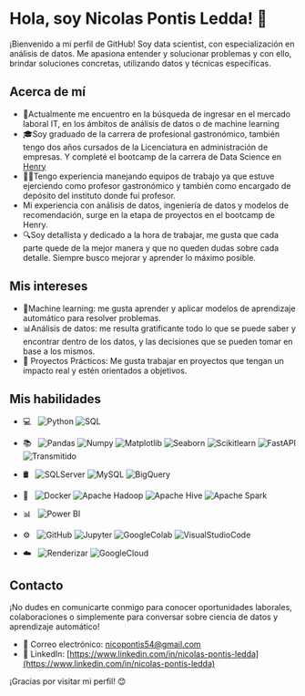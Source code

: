 
# Hola, soy Nicolas Pontis Ledda! 👋

¡Bienvenido a mi perfil de GitHub! Soy data scientist, con especialización en análisis de datos. 
Me apasiona entender y solucionar problemas y con ello, brindar soluciones concretas, utilizando datos y técnicas específicas. 

## Acerca de mí
- 💼Actualmente me encuentro en la búsqueda de ingresar en el mercado laboral IT, en los ámbitos de análisis de datos o de machine learning
- 🎓Soy graduado de la carrera de profesional gastronómico, también tengo dos años cursados de la Licenciatura en administración de empresas. Y completé el bootcamp de la carrera de Data Science en [Henry](https://www.soyhenry.com/)
- 👨‍💻Tengo experiencia manejando equipos de trabajo ya que estuve ejerciendo como profesor gastronómico y también como encargado de depósito del instituto donde fui profesor.
- Mi experiencia con análisis de datos, ingeniería de datos y modelos de recomendación, surge en la etapa de proyectos en el bootcamp de Henry.
- 🔍Soy detallista y dedicado a la hora de trabajar, me gusta que cada parte quede de la mejor manera y que no queden dudas sobre cada detalle. Siempre busco mejorar y aprender lo máximo posible.

## Mis intereses
- 🤖Machine learning: me gusta aprender y aplicar modelos de aprendizaje automático para resolver problemas.
- 📊Análisis de datos: me resulta gratificante todo lo que se puede saber y encontrar dentro de los datos, y las decisiones que se pueden tomar en base a los mismos.
- 🚀 Proyectos Prácticos: Me gusta trabajar en proyectos que tengan un impacto real y estén orientados a objetivos.

## Mis habilidades
- 💻 &nbsp;
   ![Python](https://img.shields.io/badge/-Python-333333?style=flat&logo=python)
   ![SQL](https://img.shields.io/badge/-SQL-333333?style=flat&logo=sql)
  
- 📚 &nbsp;
   ![Pandas](https://img.shields.io/badge/-Pandas-333333?style=flat&logo=pandas)
   ![Numpy](https://img.shields.io/badge/-Numpy-333333?style=flat&logo=numpy)
   ![Matplotlib](https://img.shields.io/badge/-Matplotlib-333333?style=flat&logo=matplotlib)
   ![Seaborn](https://img.shields.io/badge/-Seaborn-333333?style=flat&logo=seaborn)
   ![Scikitlearn](https://img.shields.io/badge/-Scikitlearn-333333?style=flat&logo=scikitlearn)
   ![FastAPI](https://img.shields.io/badge/-FastAPI-333333?style=flat&logo=fastapi)
   ![Transmitido](https://img.shields.io/badge/-Streamlit-333333?style=flat&logo=streamlit)
- 🛢 &nbsp;
   ![SQLServer](https://img.shields.io/badge/-SQL_Server-333333?style=flat&logo=microsoftsqlserver&logoColor=CC2927)
   ![MySQL](https://img.shields.io/badge/-MySQL-333333?style=flat&logo=MySQL)
   ![BigQuery](https://img.shields.io/badge/-BigQuery-333333?style=flat&logo=googlebigquery)
- 🔧 &nbsp;
   ![Docker](https://img.shields.io/badge/-Docker-333333?style=flat&logo=docker)
   ![Apache Hadoop](https://img.shields.io/badge/-Apache%20Hadoop-333333?style=flat&logo=apache-hadoop)
   ![Apache Hive](https://img.shields.io/badge/-Apache%20Hive-333333?style=flat&logo=apache-hive)
   ![Apache Spark](https://img.shields.io/badge/-Apache%20Spark-333333?style=flat&logo=apache-spark)
- 📊 &nbsp;
   ![Power BI](https://img.shields.io/badge/-Power%20BI-333333?style=flat&logo=powerbi)
- ⚙️ &nbsp;
   ![GitHub](https://img.shields.io/badge/-GitHub-333333?style=flat&logo=github)
   ![Jupyter](https://img.shields.io/badge/-Jupyter-333333?style=flat&logo=jupyter)
   ![GoogleColab](https://img.shields.io/badge/-Google_Colab-333333?style=flat&logo=googlecolab&logoColor=F9AB00)
   ![VisualStudioCode](https://img.shields.io/badge/-Visual%20Studio%20Code-333333?style=flat&logo=visual-studio-code&logoColor=007ACC)
- ☁️ &nbsp;
   ![Renderizar](https://img.shields.io/badge/-Render-333333?style=flat&logo=render)
   ![GoogleCloud](https://img.shields.io/badge/-Google%20Cloud-333333?style=flat&logo=googlecloud)

## Contacto
¡No dudes en comunicarte conmigo para conocer oportunidades laborales, colaboraciones o simplemente para conversar sobre ciencia de datos y aprendizaje automático!

- 📧 Correo electrónico: [nicopontis54@gmail.com](mailto:nicopontis54@gmail.com)
- 💼 LinkedIn: [https://www.linkedin.com/in/nicolas-pontis-ledda](https://www.linkedin.com/in/nicolas-pontis-ledda)

¡Gracias por visitar mi perfil! 😊



